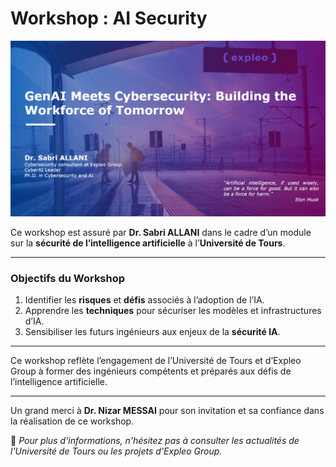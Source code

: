 # Workshop : AI Security

![AI Security](img2.png)

Ce workshop est assuré par **Dr. Sabri ALLANI** dans le cadre d’un module sur la **sécurité de l’intelligence artificielle** à l’**Université de Tours**.

---

### Objectifs du Workshop
1. Identifier les **risques** et **défis** associés à l’adoption de l’IA.
2. Apprendre les **techniques** pour sécuriser les modèles et infrastructures d’IA.
3. Sensibiliser les futurs ingénieurs aux enjeux de la **sécurité IA**.

---

Ce workshop reflète l’engagement de l’Université de Tours et d’Expleo Group à former des ingénieurs compétents et préparés aux défis de l’intelligence artificielle.

---

Un grand merci à **Dr. Nizar MESSAI** pour son invitation et sa confiance dans la réalisation de ce workshop.

📌 *Pour plus d'informations, n'hésitez pas à consulter les actualités de l'Université de Tours ou les projets d'Expleo Group.*
